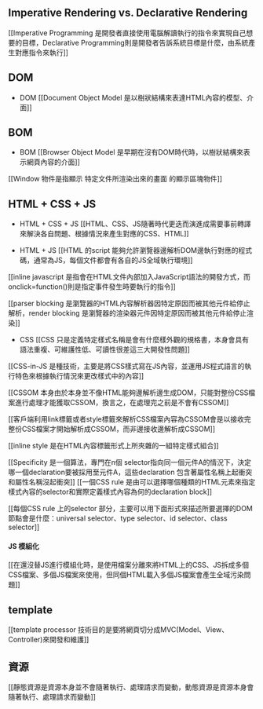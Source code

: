 

## Imperative Rendering vs. Declarative Rendering

[[Imperative Programming 是開發者直接使用電腦解讀執行的指令來實現自己想要的目標，Declarative Programming則是開發者告訴系統目標是什麼，由系統產生對應指令來執行]]


## DOM 
- DOM
[[Document Object Model 是以樹狀結構來表達HTML內容的模型、介面]]

## BOM
- BOM
[[Browser Object Model 是早期在沒有DOM時代時，以樹狀結構來表示網頁內容的介面]]

[[Window 物件是指顯示 特定文件所渲染出來的畫面 的顯示區塊物件]]
## HTML + CSS + JS
- HTML + CSS + JS
[[HTML、CSS、JS隨著時代更迭而演進成需要事前轉譯來解決各自問題、根據情況來產生對應的CSS、HTML]]

- HTML + JS
[[HTML 的script 能夠允許瀏覽器邊解析DOM邊執行對應的程式碼，通常為JS，每個文件都會有各自的JS全域執行環境]]

[[inline javascript 是指會在HTML文件內部加入JavaScript語法的開發方式，而onclick=function()則是指定事件發生時要執行的指令]]

[[parser blocking 是瀏覽器的HTML內容解析器因特定原因而被其他元件給停止解析，render blocking 是瀏覽器的渲染器元件因特定原因而被其他元件給停止渲染]]



- CSS
[[CSS 只是定義特定樣式名稱是會有什麼樣外觀的規格書，本身會具有語法重複、可維護性低、可讀性很差這三大開發性問題]]

[[CSS-in-JS 是種技術，主要是將CSS樣式寫在JS內容，並運用JS程式語言的執行特色來根據執行情況來更改樣式中的內容]]


[[CSSOM 本身由於本身並不像HTML能夠邊解析邊生成DOM，只能對整份CSS檔案進行處理才能獲取CSSOM，換言之，在處理完之前是不會有CSSOM]]

[[客戶端利用link標籤或者style標籤來解析CSS檔案內容為CSSOM會是以接收完整份CSS檔案才開始解析成CSSOM，而非邊接收邊解析成CSSOM]]

[[inline style 是在HTML內容標籤形式上所夾雜的一組特定樣式組合]]

[[Specificity 是一個算法，專門在n個 selector指向同一個元件A的情況下，決定哪一個declaration要被採用至元件A，這些declaration 包含著屬性名稱上起衝突和屬性名稱沒起衝突]]
[[一個CSS rule 是由可以選擇哪個種類的HTML元素來指定樣式內容的selector和實際定義樣式內容為何的declaration block]]

[[每個CSS rule 上的selector 部分，主要可以用下面形式來描述所要選擇的DOM節點會是什麼：universal selector、type selector、id selector、class selector]]


#### JS 模組化
[[在還沒替JS進行模組化時，是使用檔案分離來將HTML上的CSS、JS拆成多個CSS檔案、多個JS檔案來使用，但同個HTML載入多個JS檔案會產生全域污染問題]]


## template

[[template processor 技術目的是要將網頁切分成MVC(Model、View、Controller)來開發和維護]]



## 資源

[[靜態資源是資源本身並不會隨著執行、處理請求而變動，動態資源是資源本身會隨著執行、處理請求而變動]]